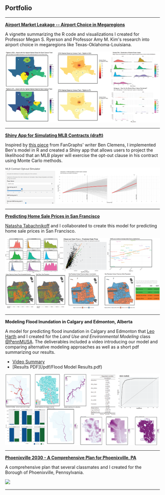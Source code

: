 ## Portfolio

---

**[Airport Market Leakage -- Airport Choice in Megaregions](/html/Airport_Market_Leakage_Code_Library_and_Overview.html)**

A vignette summarizing the R code and visualizations I created for Professor Megan S. Ryerson and Professor Amy M. Kim's research into airport choice in megaregions like Texas-Oklahoma-Louisiana.

<img src="images/Airport Choice in Mega Regions thumbnail-01.png?raw=true"/>

---
**[Shiny App for Simulating MLB Contracts (draft)](https://e-chong.shinyapps.io/contract_opt-out_app/ "MLB Contract Opt-Out App")**

Inspired by [this piece](https://blogs.fangraphs.com/whats-an-opt-out-worth/ "What's an Opt Out Worth?") from FanGraphs' writer Ben Clemens, I implemented Ben's model in R and created a Shiny app that allows users to project the likelihood that an MLB player will exercise the opt-out clause in his contract using Monte Carlo methods.

<img src="images/opt-out app-01.png?raw=true"/>

---
**[Predicting Home Sale Prices in San Francisco](/html/Predicting_San_Francisco_Home_Sale_Prices.html)**

[Natasha Tabachnikoff](https://www.linkedin.com/in/natasha-tabachnikoff/ "Natasha Tabachnikoff") and I collaborated to create this model for predicting home sale prices in San Francisco.

<img src="images/San Francisco Housing Price Prediction-01.png?raw=true"/>

---
**Modeling Flood Inundation in Calgary and Edmonton, Alberta**

A model for predicting flood inundation in Calgary and Edmonton that [Leo Harth](https://www.linkedin.com/in/leonardo-harth/ "Leonardo Harth") and I created for the _Land Use and Environmental Modeling_ class [@PennMUSA](https://twitter.com/PennMUSA "PennMUSA"). The deliverables included a video introducing our model and comparing alternative modeling approaches as well as a short pdf summarizing our results.

- [Video Summary](https://www.youtube.com/watch?v=cpun8Q8eyC8&feature=youtu.be "Calgary / Edmonton Flood Inundation Modeling")
- [Results PDF](/pdf/Flood Model Results.pdf)

<img src="images/Flood Inundation Model-01.png?raw=true"/>

---
**[Phoenixville 2030 - A Comprehensive Plan for Phoenixville, PA](/pdf/Phoenixville.pdf)**

A comprehensive plan that several classmates and I created for the Borough of Phoenixville, Pennsylvania.

<img src="images/Phoenixville-01.png?raw=true"/>

---
